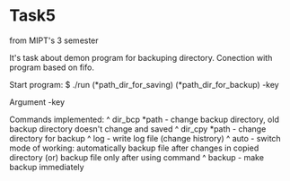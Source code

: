 # Task5
from MIPT's 3 semester

It's task about demon program for backuping directory. Conection with program based on fifo.

Start program:
$ ./run (*path_dir_for_saving) (*path_dir_for_backup) -key

Argument -key

Commands implemented:
^ dir_bcp *path - change backup directory, old backup directory doesn't change and saved
^ dir_cpy *path - change directory for backup
^ log - write log file (change histrory)
^ auto - switch mode of working: automatically backup file after changes in copied directory (or) backup file only after using command
^ backup - make backup immediately
